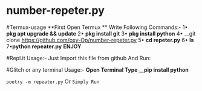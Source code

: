 # number-repeter.py

#Termux-usage
**First Open Termux **
Write Following Commands:-
 1• __pkg apt upgrade && update__
 2• __pkg install git__
 3• __pkg install python__
 4• __git clone https://github.com/oxy-Op/number-repeter.py
 5• __cd repeter.py__
 6• __ls__
 7•__python repeater.py__
**ENJOY**

#Repl.it Usage:-
Just Import this file from github And Run:

#Glitch or any terminal Usage:-
**Open Terminal Type __pip install python**

`poetry -m repeater.py`
Or
`Simply Run`

